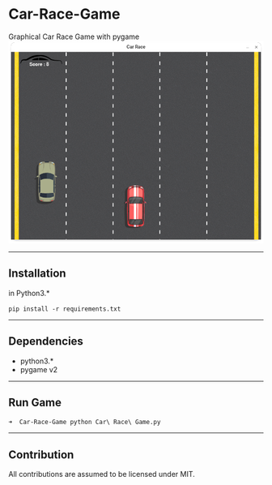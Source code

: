 # Car-Race-Game

Graphical Car Race Game with pygame
![alt](./ref/Screenshot.png)

---

## Installation

in Python3.\*

```language
pip install -r requirements.txt
```

---

## Dependencies

- python3.\*
- pygame v2

---

## Run Game

```language
➜  Car-Race-Game python Car\ Race\ Game.py
```

---

## Contribution

All contributions are assumed to be licensed under MIT.
